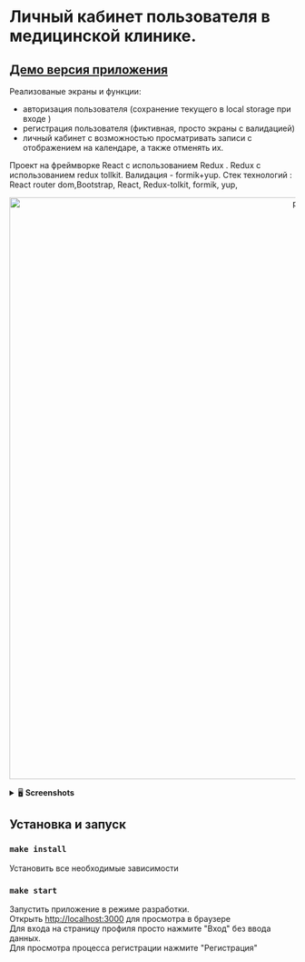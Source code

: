 # Личный кабинет пользователя в медицинской клинике. 

## <a href="https://med-clinic-test-app.herokuapp.com/">Демо версия приложения</a>


Реализованые экраны и функции:
- авторизация пользователя (сохранение текущего в local storage при входе )
- регистрация пользователя (фиктивная, просто экраны с валидацией)
- личный кабинет с возможностью просматривать записи с отображением на календаре, а также отменять их.

Проект на фреймворке React с иcпользованием Redux . Redux с использованием redux tollkit. Валидация - formik+yup. 
Стек технологий : React router dom,Bootstrap, React, Redux-tolkit, formik, yup,

<p align="center">
    <img src="https://user-images.githubusercontent.com/57991929/97564135-2a29da80-19f5-11eb-8cea-debdac243472.png" width="1024" title="profile">
  <br>
</p>




<details>
    <summary>🖥 <strong>Screenshots</strong></summary>
    <img src="https://user-images.githubusercontent.com/57991929/97564213-4594e580-19f5-11eb-8394-d4d402b128fc.png" width="600" title="profile">
    <img src="https://user-images.githubusercontent.com/57991929/97564263-59d8e280-19f5-11eb-9381-369de0e54a16.png" width="600" title="auth">
    <img src="https://user-images.githubusercontent.com/57991929/97564312-72e19380-19f5-11eb-8e17-7f1bf10c9ae7.png" width="600" title="registration">
</details>

## Установка и запуск
### `make install`
Установить все необходимые зависимости
### `make start`
Запустить приложение в режиме разработки.<br />
Открыть [http://localhost:3000](http://localhost:3000) для просмотра в браузере   
Для входа на страницу профиля просто нажмите "Вход" без ввода данных.   
Для просмотра процесса регистрации нажмите "Регистрация"   




